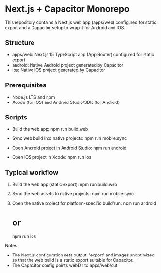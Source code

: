 # Next.js + Capacitor Monorepo

This repository contains a Next.js web app (apps/web) configured for static export and a Capacitor setup to wrap it for Android and iOS.

## Structure
- apps/web: Next.js 15 TypeScript app (App Router) configured for static export
- android: Native Android project generated by Capacitor
- ios: Native iOS project generated by Capacitor

## Prerequisites
- Node.js LTS and npm
- Xcode (for iOS) and Android Studio/SDK (for Android)

## Scripts
- Build the web app:
  npm run build:web

- Sync web build into native projects:
  npm run mobile:sync

- Open Android project in Android Studio:
  npm run android

- Open iOS project in Xcode:
  npm run ios

## Typical workflow
1) Build the web app (static export):
   npm run build:web

2) Sync the web assets to native projects:
   npm run mobile:sync

3) Open the native project for platform-specific build/run:
   npm run android
   # or
   npm run ios

Notes
- The Next.js configuration sets output: 'export' and images.unoptimized so that the web build is a static export suitable for Capacitor.
- The Capacitor config points webDir to apps/web/out.
